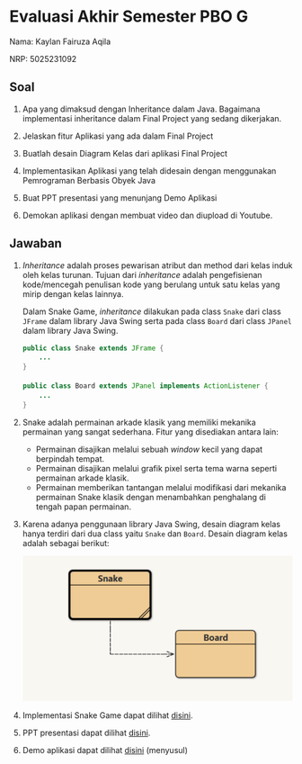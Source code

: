 # Evaluasi Akhir Semester PBO G
Nama: Kaylan Fairuza Aqila

NRP: 5025231092

## Soal

1. Apa yang dimaksud dengan Inheritance dalam Java. Bagaimana implementasi inheritance dalam Final Project yang sedang dikerjakan.

2. Jelaskan fitur Aplikasi yang ada dalam Final Project

3. Buatlah desain Diagram Kelas dari aplikasi Final Project

4. Implementasikan Aplikasi yang telah didesain dengan menggunakan Pemrograman Berbasis Obyek Java

5. Buat PPT presentasi yang menunjang Demo Aplikasi

6. Demokan aplikasi dengan membuat video dan diupload di Youtube.

## Jawaban
1. _Inheritance_ adalah proses pewarisan atribut dan method dari kelas induk oleh kelas turunan. Tujuan dari _inheritance_ adalah pengefisienan kode/mencegah penulisan kode yang berulang untuk satu kelas yang mirip dengan kelas lainnya. 

    Dalam Snake Game, _inheritance_ dilakukan pada class `Snake` dari class `JFrame` dalam library Java Swing serta pada class `Board` dari class `JPanel` dalam library Java Swing.

    ```JAVA
    public class Snake extends JFrame {
        ...
    }

    public class Board extends JPanel implements ActionListener {
        ...
    }
    ```

2. Snake adalah permainan arkade klasik yang memiliki mekanika permainan yang sangat sederhana. Fitur yang disediakan antara lain:

    - Permainan disajikan melalui sebuah _window_ kecil yang dapat berpindah tempat.
    - Permainan disajikan melalui grafik pixel serta tema warna seperti permainan arkade klasik.
    - Permainan memberikan tantangan melalui modifikasi dari mekanika permainan Snake klasik dengan menambahkan penghalang di tengah papan permainan.

3. Karena adanya penggunaan library Java Swing, desain diagram kelas hanya terdiri dari dua class yaitu `Snake` dan `Board`. Desain diagram kelas adalah sebagai berikut:

    <img src="no-3.png">

4. Implementasi Snake Game dapat dilihat [disini](/EAS/snake-game/).

5. PPT presentasi dapat dilihat [disini](https://drive.google.com/file/d/1HXAgUEDUrIcrkcFe7ctBcgfRc6qsSBCV/view?usp=sharing).

6. Demo aplikasi dapat dilihat [disini](https://www.youtube.com/@kaylanfairuza9819) (menyusul)